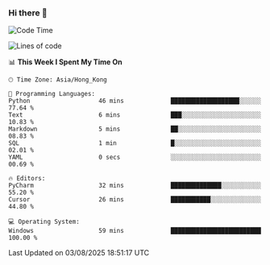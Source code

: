 ### Hi there 👋

<!--
**RoiexLee/RoiexLee** is a ✨ _special_ ✨ repository because its `README.md` (this file) appears on your GitHub profile.

Here are some ideas to get you started:

- 🔭 I’m currently working on ...
- 🌱 I’m currently learning ...
- 👯 I’m looking to collaborate on ...
- 🤔 I’m looking for help with ...
- 💬 Ask me about ...
- 📫 How to reach me: ...
- 😄 Pronouns: ...
- ⚡ Fun fact: ...
-->

<!--START_SECTION:waka-->
![Code Time](http://img.shields.io/badge/Code%20Time-1%2C209%20hrs%2037%20mins-blue)

![Lines of code](https://img.shields.io/badge/From%20Hello%20World%20I%27ve%20Written-41.6%20thousand%20lines%20of%20code-blue)

📊 **This Week I Spent My Time On** 

```text
🕑︎ Time Zone: Asia/Hong_Kong

💬 Programming Languages: 
Python                   46 mins             ███████████████████░░░░░░   77.64 % 
Text                     6 mins              ███░░░░░░░░░░░░░░░░░░░░░░   10.83 % 
Markdown                 5 mins              ██░░░░░░░░░░░░░░░░░░░░░░░   08.83 % 
SQL                      1 min               █░░░░░░░░░░░░░░░░░░░░░░░░   02.01 % 
YAML                     0 secs              ░░░░░░░░░░░░░░░░░░░░░░░░░   00.69 % 

🔥 Editors: 
PyCharm                  32 mins             ██████████████░░░░░░░░░░░   55.20 % 
Cursor                   26 mins             ███████████░░░░░░░░░░░░░░   44.80 % 

💻 Operating System: 
Windows                  59 mins             █████████████████████████   100.00 % 
```


 Last Updated on 03/08/2025 18:51:17 UTC
<!--END_SECTION:waka-->
